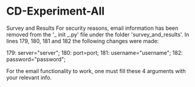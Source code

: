 # CD-Experiment-All

Survey and Results
For security reasons, email information has been 
removed from the '_ init _.py' file under the folder 
'survey_and_results'. In lines 179, 180, 181 and 182 
the following changes were made:

179: server="server";
180: port=port;
181: username="username";
182: password="password";

For the email functionality to work, one must fill 
these 4 arguments with your relevant info. 